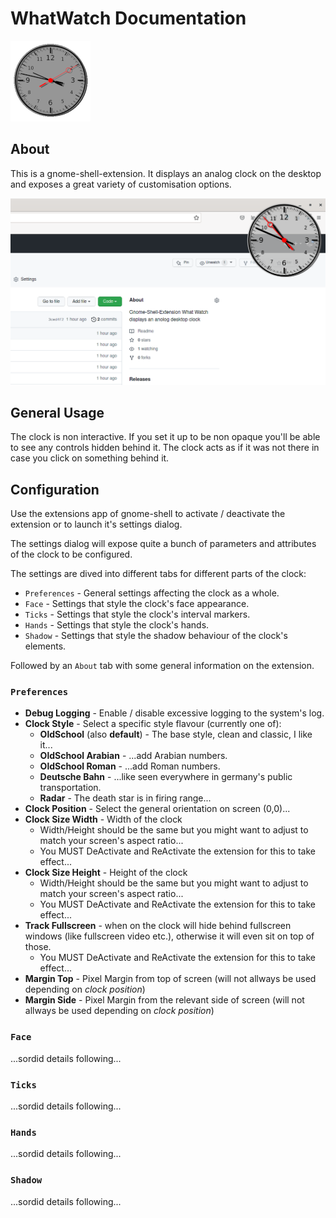# WhatWatch Documentation

![WhatWatch](WhatWatch-Icon.png)

## About

This is a gnome-shell-extension. It displays an analog clock on the desktop and exposes a great variety of customisation options.

![Screenshot showing WhatWatch clock on desktop with browser window opened behind it...](WhatWatch.png "Screenshot showing WhatWatch in action...")

## General Usage

The clock is non interactive. If you set it up to be non opaque you'll be able to see any controls hidden behind it. The clock acts as if it was not there in case you click on something behind it.

## Configuration

Use the extensions app of gnome-shell to activate / deactivate the extension or to launch it's settings dialog.

The settings dialog will expose quite a bunch of parameters and attributes of the clock to be configured.

The settings are dived into different tabs for different parts of the clock:

* `Preferences` - General settings affecting the clock as a whole.
* `Face` - Settings that style the clock's face appearance.
* `Ticks` - Settings that style the clock's interval markers.
* `Hands` - Settings that style the clock's hands.
* `Shadow` - Settings that style the shadow behaviour of the clock's elements.

Followed by an `About` tab with some general information on the extension.

### `Preferences`

* __Debug Logging__ - Enable / disable excessive logging to the system's log.
* __Clock Style__ - Select a specific style flavour (currently one of):
    * __OldSchool__ (also __default__) - The base style, clean and classic, I like it...
    * __OldSchool Arabian__ - ...add Arabian numbers.
    * __OldSchool Roman__ - ...add Roman numbers.
    * __Deutsche Bahn__ - ...like seen everywhere in germany's public transportation.
    * __Radar__ - The death star is in firing range...
* __Clock Position__ - Select the general orientation on screen (0,0)...
* __Clock Size Width__ - Width of the clock
    * Width/Height should be the same but you might want to adjust to match your screen's aspect ratio...
    * You MUST DeActivate and ReActivate the extension for this to take effect...
* __Clock Size Height__ - Height of the clock
    * Width/Height should be the same but you might want to adjust to match your screen's aspect ratio...
    * You MUST DeActivate and ReActivate the extension for this to take effect...
* __Track Fullscreen__ - when on the clock will hide behind fullscreen windows (like fullscreen video etc.), otherwise it will even sit on top of those.
    * You MUST DeActivate and ReActivate the extension for this to take effect...
* __Margin Top__ - Pixel Margin from top of screen (will not allways be used depending on _clock position_)
* __Margin Side__ - Pixel Margin from the relevant side of screen (will not allways be used depending on _clock position_)

### `Face`

...sordid details following...

### `Ticks`

...sordid details following...

### `Hands`

...sordid details following...

### `Shadow`

...sordid details following...
